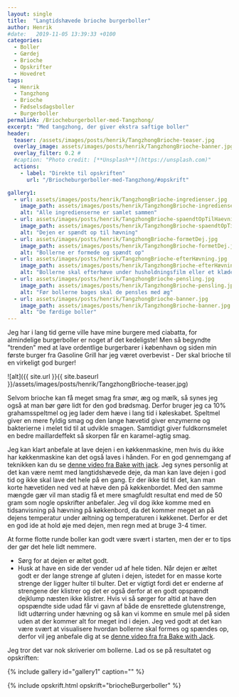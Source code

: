 ```yaml
---
layout: single
title:  "Langtidshævede brioche burgerboller"
author: Henrik
#date:   2019-11-05 13:39:33 +0100
categories:  
  - Boller 
  - Gærdej
  - Brioche
  - Opskrifter
  - Hovedret  
tags: 
  - Henrik
  - Tangzhong
  - Brioche
  - Fødselsdagsboller
  - Burgerboller
permalink: /Briocheburgerboller-med-Tangzhong/
excerpt: "Med tangzhong, der giver ekstra saftige boller"
header:
  teaser: /assets/images/posts/henrik/TangzhongBrioche-teaser.jpg
  overlay_image: assets/images/posts/henrik/TangzhongBrioche-banner.jpg
  overlay_filter: 0.2 # 
  #caption: "Photo credit: [**Unsplash**](https://unsplash.com)"
  actions:
    - label: "Direkte til opskriften"
      url: "/Briocheburgerboller-med-Tangzhong/#opskrift"

gallery1:
  - url: assets/images/posts/henrik/TangzhongBrioche-ingredienser.jpg
    image_path: assets/images/posts/henrik/TangzhongBrioche-ingredienser.jpg
    alt: "Alle ingredienserne er samlet sammen"
  - url: assets/images/posts/henrik/TangzhongBrioche-spaendtOpTilHaevning.jpg
    image_path: assets/images/posts/henrik/TangzhongBrioche-spaendtOpTilHaevning.jpg
    alt: "Dejen er spændt op til hævning"  
  - url: assets/images/posts/henrik/TangzhongBrioche-formetDej.jpg
    image_path: assets/images/posts/henrik/TangzhongBrioche-formetDej.jpg
    alt: "Bollerne er formede og spændt op"  
  - url: assets/images/posts/henrik/TangzhongBrioche-efterHævning.jpg
    image_path: assets/images/posts/henrik/TangzhongBrioche-efterHævning.jpg
    alt: "Bollerne skal efterhæve under husholdningsfilm eller et klæde"
  - url: assets/images/posts/henrik/TangzhongBrioche-pensling.jpg
    image_path: assets/images/posts/henrik/TangzhongBrioche-pensling.jpg
    alt: "Før bollerne bages skal de pensles med æg" 
  - url: assets/images/posts/henrik/TangzhongBrioche-banner.jpg
    image_path: assets/images/posts/henrik/TangzhongBrioche-banner.jpg
    alt: "De færdige boller"
---
```


Jeg har i lang tid gerne ville have mine burgere med ciabatta, for almindelige burgerboller er noget af det kedeligste! Men så begyndte "trenden" med at lave ordentlige burgerbarer i københavn og siden min første burger fra Gasoline Grill har jeg været overbevist - Der skal brioche til en virkeligt god burger! 

![alt]({{ site.url }}{{ site.baseurl }}/assets/images/posts/henrik/TangzhongBrioche-teaser.jpg)

Selvom brioche kan få meget smag fra smør, æg og mælk, så synes jeg også at man bør gøre lidt for den god brødsmag. Derfor bruger jeg ca 10% grahamsspeltmel og jeg lader dem hæve i lang tid i køleskabet. Speltmel giver en mere fyldig smag og den lange hævetid giver enzymerne og bakterierne i melet tid til at udvikle smagen. Samtidigt giver fuldkornsmelet en bedre maillardeffekt så skorpen får en karamel-agtig smag. 

Jeg kan klart anbefale at lave dejen i en køkkenmaskine, men hvis du ikke har køkkenmaskine kan det også laves i hånden. For en god gennemgang af teknikken kan du se [denne video fra Bake with jack][BakewJackBrioche]. 
Jeg synes personlig at det kan være nemt med langtidshævede deje, da man kan lave dejen i god tid og ikke skal lave det hele på en gang. Er der ikke tid til det, kan man korte hævetiden ned ved at hæve den på køkkenbordet. Med den samme mængde gær vil man stadig få et mere smagfuldt resultat end med de 50 gram som nogle opskrifter anbefaler. Jeg vil dog ikke komme med en tidsanvisning på hævning på køkkenbord, da det kommer meget an på dejens temperatur under æltning og temperaturen i køkkenet. Derfor er det en god ide at hold øje med dejen, men regn med at bruge 3-4 timer.

At forme flotte runde boller kan godt være svært i starten, men der er to tips der gør det hele lidt nemmere. 
* Sørg for at dejen er æltet godt.
* Husk at have en side der vender ud af hele tiden. 
Når dejen er æltet godt er der lange strenge af gluten i dejen, istedet for en masse korte strenge der ligger hulter til bulter. Det er vigtigt fordi det er enderne af strengene der klistrer og det er også derfor at en godt opspændt dejklump næsten ikke klistrer. Hvis vi så sørger for altid at have den opspændte side udad får vi gavn af både de ensrettede glutenstrenge, lidt udtørring under hævning og så kan vi komme en smule mel på siden uden at der kommer alt for meget ind i dejen.
Jeg ved godt at det kan være svært at visualisere hvordan bollerne skal formes og spændes op, derfor vil jeg anbefale dig at se [denne video fra fra Bake with Jack][BakewJackShape].

Jeg tror det var nok skriverier om bollerne. Lad os se på resultatet og opskriften:



{% include gallery id="gallery1"  caption="" %}

{% include opskrift.html opskrift="briocheBurgerboller" %}

[BakewJackBrioche]: https://www.bakewithjack.co.uk/videos/2019/6/20/bread-tip-203-how-to-get-butter-into-your-brioche-by-hand-3W3Rw
[BakewJackShape]: https://www.bakewithjack.co.uk/videos/2018/2/15/bread-tip-51-how-to-shape-up-perfect-bread-rolls
